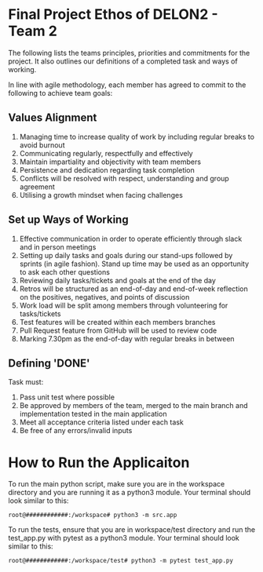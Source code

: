 # Final Project Ethos of DELON2 - Team 2

The following lists the teams principles, priorities and commitments for the project. It also outlines our definitions of a completed task and ways of working.

In line with agile methodology, each member has agreed to commit to the following to achieve team goals:


## Values Alignment

1. Managing time to increase quality of work by including regular breaks to avoid burnout
2. Communicating regularly, respectfully and effectively
3. Maintain impartiality and objectivity with team members
4. Persistence and dedication regarding task completion
5. Conflicts will be resolved with respect, understanding and group agreement
6. Utilising a growth mindset when facing challenges 


## Set up Ways of Working

1. Effective communication in order to operate efficiently through slack and in person meetings
2. Setting up daily tasks and goals during our stand-ups followed by sprints (in agile fashion). Stand up time may be used as an opportunity to ask each other questions
3. Reviewing daily tasks/tickets and goals at the end of the day
4. Retros will be structured as an end-of-day and end-of-week reflection on the positives, negatives, and points of discussion
5. Work load will be split among members through volunteering for tasks/tickets
6. Test features will be created within each members branches
7. Pull Request feature from GitHub will be used to review code
8. Marking 7.30pm as the end-of-day with regular breaks in between


## Defining 'DONE'

Task must:
1. Pass unit test where possible
2. Be approved by members of the team, merged to the main branch and implementation tested in the main application
3. Meet all acceptance criteria listed under each task
4. Be free of any errors/invalid inputs



# How to Run the Applicaiton

To run the main python script, make sure you are in the workspace directory and you are running it as a python3 module.
Your terminal should look similar to this:

```console
root@############:/workspace# python3 -m src.app
```

To run the tests, ensure that you are in workspace/test directory and run the test_app.py with pytest as a python3 module.
Your terminal should look similar to this: 

```console
root@############:/workspace/test# python3 -m pytest test_app.py
```
